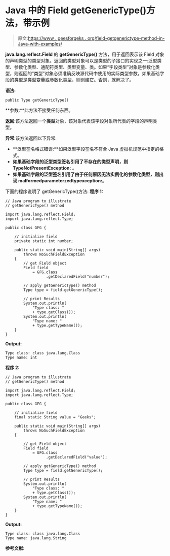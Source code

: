 # Java 中的 Field getGenericType()方法，带示例

> 原文:[https://www . geesforgeks . org/field-getgenerictype-method-in-Java-with-examples/](https://www.geeksforgeeks.org/field-getgenerictype-method-in-java-with-examples/)

**java.lang.reflect.Field** 的 **getGenericType()** 方法，用于返回表示该 Field 对象的声明类型的类型对象。返回的类型对象可以是类型的子接口的实现之一:泛型类型、参数化类型、通配符类型、类型变量、类。如果“字段类型”对象是参数化类型，则返回的“类型”对象必须准确反映源代码中使用的实际类型参数，如果基础字段的类型是类型变量或参数化类型，则创建它。否则，就解决了。

**语法:**

```
public Type getGenericType()

```

**参数:**此方法不接受任何东西。

**返回**:该方法返回一个**类型**对象，该对象代表该字段对象所代表的字段的声明类型。

**异常**:该方法返回以下异常:

*   **泛型签名格式错误:**如果泛型字段签名不符合 Java 虚拟机规范中指定的格式。
*   **如果基础字段的泛型类型签名引用了不存在的类型声明，则 TypeNotPresentException:** 。
*   **如果基础字段的泛型签名引用了由于任何原因无法实例化的参数化类型，则出现 malformedparameterzedtypexception:**。

下面的程序说明了 getGenericType()方法:
**程序 1:**

```
// Java program to illustrate
// getGenericType() method

import java.lang.reflect.Field;
import java.lang.reflect.Type;

public class GFG {

    // initialize field
    private static int number;

    public static void main(String[] args)
        throws NoSuchFieldException
    {
        // get Field object
        Field field
            = GFG.class
                  .getDeclaredField("number");

        // apply getGenericType() method
        Type type = field.getGenericType();

        // print Results
        System.out.println(
            "Type class: "
            + type.getClass());
        System.out.println(
            "Type name: "
            + type.getTypeName());
    }
}
```

**Output:**

```
Type class: class java.lang.Class
Type name: int

```

**程序 2:**

```
// Java program to illustrate
// getGenericType() method

import java.lang.reflect.Field;
import java.lang.reflect.Type;

public class GFG {

    // initialize field
    final static String value = "Geeks";

    public static void main(String[] args)
        throws NoSuchFieldException
    {

        // get Field object
        Field field
            = GFG.class
                  .getDeclaredField("value");

        // apply getGenericType() method
        Type type = field.getGenericType();

        // print Results
        System.out.println(
            "Type class: "
            + type.getClass());
        System.out.println(
            "Type name: "
            + type.getTypeName());
    }
}
```

**Output:**

```
Type class: class java.lang.Class
Type name: java.lang.String

```

**参考文献:**
